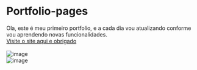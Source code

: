 # Portfolio-pages

Ola, este é meu primeiro portfolio, e a cada dia vou atualizando conforme vou aprendendo novas funcionalidades.<br>
<a  href="https://baersenac.github.io/Portfolio-pages/">Visite o site aqui e obrigado</a><br><br>
![image](https://user-images.githubusercontent.com/84423047/158682745-da4dd2a4-3d2c-4e19-9d0d-38b46a83fb91.png)<br>
![image](https://user-images.githubusercontent.com/84423047/158683064-c9263670-a8e9-4a97-a799-8e319c1f9f3d.png)

